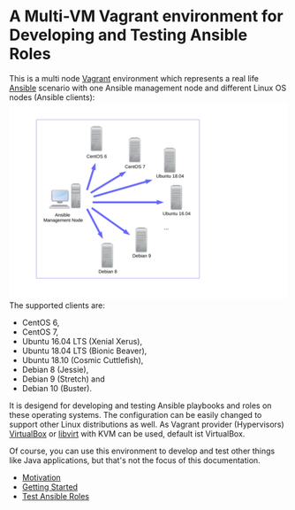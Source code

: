 # A Multi-VM Vagrant environment for Developing and Testing Ansible Roles

This is a multi node [Vagrant](https://www.vagrantup.com/ "Vagrant")
environment which represents a real life [Ansible](http://docs.ansible.com/ansible/ "Ansible")
scenario with one Ansible management node and different Linux OS nodes (Ansible
clients):
![Ansible figure](ansible_figure.svg)
The supported clients are:

* CentOS 6, 
* CentOS 7, 
* Ubuntu 16.04 LTS (Xenial Xerus),
* Ubuntu 18.04 LTS (Bionic Beaver),
* Ubuntu 18.10 (Cosmic Cuttlefish),
* Debian 8 (Jessie),
* Debian 9 (Stretch) and
* Debian 10 (Buster).


It is desigend for developing and testing Ansible playbooks and roles on
these operating systems. The configuration can be easily changed to support
other Linux distributions as well. As Vagrant provider (Hypervisors) [VirtualBox](provider/virtualbox.md "VirtualBox")
or [libvirt](provider/libvirt.md) with KVM can be used, default ist VirtualBox.

Of course, you can use this environment to develop and test other things like
Java applications, but that's not the focus of this documentation.

* [Motivation](/motivation/)
* [Getting Started](/getting_started/)
* [Test Ansible Roles](/test_ansible_roles/)

